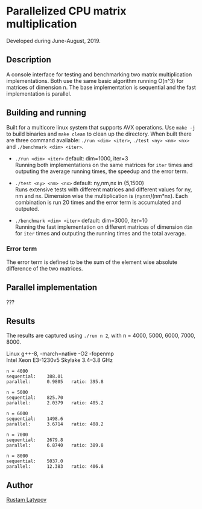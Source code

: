 # Parallelized CPU matrix multiplication 

Developed during June-August, 2019.


## Description

A console interface for testing and benchmarking two matrix multiplication implementations. Both use the same basic algorithm running O(n^3) for matrices of dimension n. The base implementation is sequential and the fast implementation is parallel. 


## Building and running

Built for a multicore linux system that supports AVX operations. Use `make -j` to build binaries and `make clean` to clean up the directory. When built there are three command available: `./run <dim> <iter>`, `./test <ny> <nm> <nx>` and `./benchmark <dim> <iter>`.

- `./run <dim> <iter>` default: dim=1000, iter=3 <br/>
Running both implementations on the same matrices for `iter` times and outputing the average running times, the speedup and the error term.

- `./test <ny> <nm> <nx>` default: ny,nm,nx in {5,1500} <br/>
Runs extensive tests with different matrices and different values for ny, nm and nx. Dimension wise the multiplication is (ny*nm)*(nm*nx). Each combination is run 20 times and the error term is accumulated and outputed. 

- `./benchmark <dim> <iter>` default: dim=3000, iter=10 <br/>
Running the fast implementation on different matrices of dimension `dim` for `iter` times and outputing the running times and the total average. 

### Error term
The error term is defined to be the sum of the element wise absolute difference of the two matrices.


## Parallel implementation
???


## Results
The results are captured using `./run n 2`, with n = 4000, 5000, 6000, 7000, 8000. 

Linux g++-8, -march=native -O2 -fopenmp <br/>
Intel Xeon E3-1230v5 Skylake 3.4–3.8 GHz

```
n = 4000
sequential:    388.01
parallel:      0.9805	ratio: 395.8

n = 5000
sequential:    825.70
parallel:      2.0379   ratio: 405.2

n = 6000
sequential:    1498.6 
parallel:      3.6714	ratio: 408.2
  
n = 7000
sequential:    2679.8
parallel:      6.8740	ratio: 389.8  

n = 8000
sequential:    5037.0
parallel:      12.383 	ratio: 406.8     
```


## Author

[Rustam Latypov](mailto:rustam.latypov@aalto.fi)
